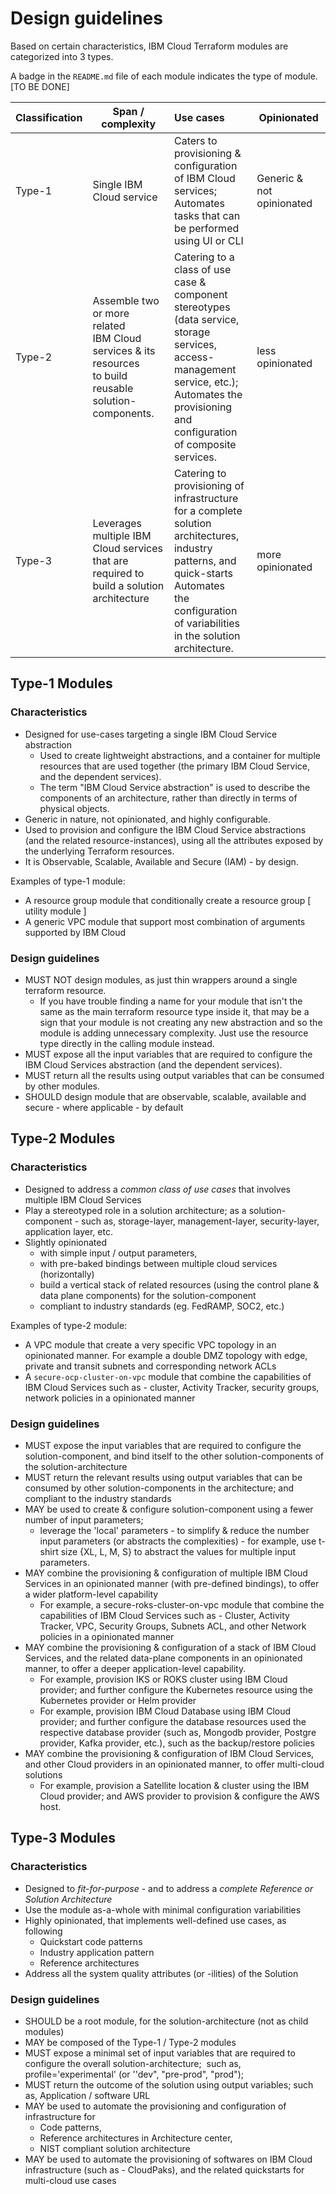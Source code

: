 # Design guidelines

Based on certain characteristics, IBM Cloud Terraform modules are categorized into 3 types.

A badge in the `README.md` file of each module indicates the type of module. [TO BE DONE]

| Classification   | Span / complexity                             | Use cases                       | Opinionated |
|------------------|-----------------------------------------------|:-------------------------------|-------------|
| Type-1           | Single IBM Cloud service                      | Caters to provisioning & <br>configuration of IBM Cloud services;<br>Automates tasks that can be performed<br> using UI or CLI | Generic & not opinionated |
| Type-2           | Assemble two or more related<br>IBM Cloud services & its resources<br>to build reusable<br> solution-components.| Catering to a class of use case &<br>component stereotypes (data service,<br>storage services, access-management<br>service, etc.); Automates the provisioning<br>and configuration of composite services. | less opinionated |
| Type-3           | Leverages multiple IBM Cloud services<br>that are required to build a solution architecture | Catering to provisioning of<br>infrastructure for a complete solution<br>architectures, industry patterns, and<br> quick-starts Automates<br>the configuration of variabilities<br>in the solution architecture.| more opinionated |

## Type-1 Modules

### Characteristics

* Designed for use-cases targeting a single IBM Cloud Service abstraction
    - Used to create lightweight abstractions, and a container for multiple resources that are used together (the primary IBM Cloud Service, and the dependent services). 
    - The term "IBM Cloud Service abstraction" is used to describe the components of an architecture, rather than directly in terms of physical objects.
* Generic in nature, not opinionated, and highly configurable.
* Used to provision and configure the IBM Cloud Service abstractions (and the related resource-instances), using all the attributes exposed by the underlying Terraform resources.
* It is Observable, Scalable, Available and Secure (IAM) - by design.

Examples of type-1 module:
- A resource group module that conditionally create a resource group [ utility module ]
- A generic VPC module that support most combination of arguments supported by IBM Cloud

### Design guidelines

* MUST NOT design modules, as just thin wrappers around a single terraform resource. 
  - If you have trouble finding a name for your module that isn't the same as the main terraform resource type inside it, that may be a sign that your module is not creating any new abstraction and so the module is adding unnecessary complexity. Just use the resource type directly in the calling module instead.
* MUST expose all the input variables that are required to configure the IBM Cloud Services abstraction (and the dependent services).
* MUST return all the results using output variables that can be consumed by other modules.
* SHOULD design module that are observable, scalable, available and secure - where applicable - by default

## Type-2 Modules

### Characteristics

* Designed to address a _common class of use cases_ that involves multiple IBM Cloud Services 
* Play a stereotyped role in a solution architecture; as a solution-component - such as, storage-layer, management-layer, security-layer, application layer, etc. 
* Slightly opinionated 
    -   with simple input / output parameters,
    -   with pre-baked bindings between multiple cloud services (horizontally)
    -   build a vertical stack of related resources (using the control plane & data plane components) for the solution-component
    -   compliant to industry standards (eg. FedRAMP, SOC2, etc.)

Examples of type-2 module:
- A VPC module that create a very specific VPC topology in an opinionated manner. For example a double DMZ topology with edge, private and transit subnets and corresponding network ACLs
- A `secure-ocp-cluster-on-vpc` module that combine the capabilities of IBM Cloud Services such as - cluster, Activity Tracker, security groups, network policies in a opinionated manner

### Design guidelines

* MUST expose the input variables that are required to configure the solution-component, and bind itself to the other
  solution-components of the solution-architecture
* MUST return the relevant results using output variables that can be consumed by other solution-components in the architecture;
  and compliant to the industry standards
* MAY be used to create & configure solution-component using a fewer number of input parameters; 
    -   leverage the 'local' parameters - to simplify & reduce the number input parameters (or abstracts the complexities) - for example, use t-shirt size {XL, L, M, S} to abstract the values for multiple input parameters.
* MAY combine the provisioning & configuration of multiple IBM Cloud Services in an opinionated manner (with pre-defined
  bindings), to offer a wider platform-level capability
    -   For example, a secure-roks-cluster-on-vpc module that combine the capabilities of IBM Cloud Services such as - Cluster, Activity Tracker, VPC, Security Groups, Subnets ACL, and other Network policies in a opinionated manner
* MAY combine the provisioning & configuration of a stack of IBM Cloud Services, and the related data-plane components in an
  opinionated manner, to offer a deeper application-level capability. 
    -   For example, provision IKS or ROKS cluster using IBM Cloud provider; and further configure the Kubernetes resource using the Kubernetes provider or Helm provider
    -   For example, provision IBM Cloud Database using IBM Cloud provider; and further configure the database resources used the respective database provider (such as, Mongodb provider, Postgre provider, Kafka provider, etc.), such as the backup/restore policies
* MAY combine the provisioning & configuration of IBM Cloud Services, and other Cloud providers in an opinionated manner, to offer multi-cloud solutions
    -   For example, provision a Satellite location & cluster using the IBM Cloud provider; and AWS provider to provision & configure the AWS host.

## Type-3 Modules

### Characteristics

* Designed to _fit-for-purpose_ - and to address a _complete Reference or Solution Architecture_
* Use the module as-a-whole with minimal configuration variabilities 
* Highly opinionated, that implements well-defined use cases, as following
    -   Quickstart code patterns
    -   Industry application pattern
    -   Reference architectures
* Address all the system quality attributes (or -ilities) of the Solution

### Design guidelines

* SHOULD be a root module, for the solution-architecture (not as child modules)
* MAY be composed of the Type-1 / Type-2 modules
* MUST expose a minimal set of input variables that are required to configure the overall solution-architecture;  such as, profile='experimental' (or ''dev", "pre-prod", "prod");  
* MUST return the outcome of the solution using output variables; such as, Application / software URL
* MAY be used to automate the provisioning and configuration of infrastructure for 
    -   Code patterns, 
    -   Reference architectures in Architecture center, 
    -   NIST compliant solution architecture
* MAY be used to automate the provisioning of softwares on IBM Cloud infrastructure (such as - CloudPaks), and the related quickstarts for multi-cloud use cases
